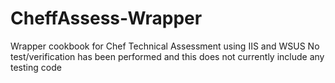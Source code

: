 # CheffAssess-Wrapper
Wrapper cookbook for Chef Technical Assessment using IIS and WSUS
No test/verification has been performed and this does not currently include any testing code
